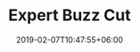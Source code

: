 ---
title: "Expert Buzz Cut"
date: 2019-02-07T10:47:55+06:00
description: "Transform your look with an expert buzz cut for short hair, offering a sleek and contemporary style."
image: "/images/project/haircut-4.jpg"
category: "Haircut"
---